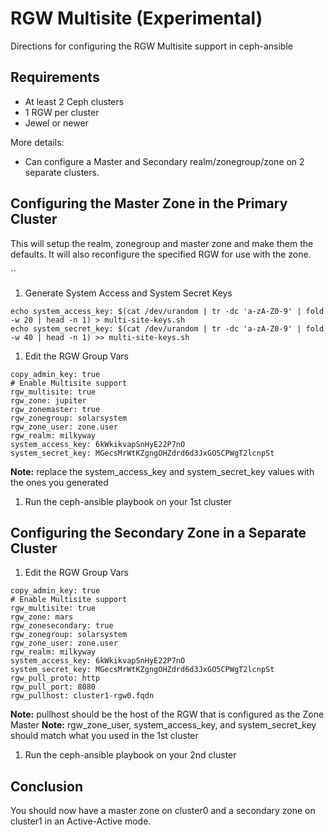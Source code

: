 RGW Multisite (Experimental)
============================

Directions for configuring the RGW Multisite support in ceph-ansible

## Requirements

* At least 2 Ceph clusters
* 1 RGW per cluster
* Jewel or newer

More details:

* Can configure a Master and Secondary realm/zonegroup/zone on 2 separate clusters.


## Configuring the Master Zone in the Primary Cluster

This will setup the realm, zonegroup and master zone and make them the defaults.  It will also reconfigure the specified RGW for use with the zone.

``
1. Generate System Access and System Secret Keys

```
echo system_access_key: $(cat /dev/urandom | tr -dc 'a-zA-Z0-9' | fold -w 20 | head -n 1) > multi-site-keys.sh
echo system_secret_key: $(cat /dev/urandom | tr -dc 'a-zA-Z0-9' | fold -w 40 | head -n 1) >> multi-site-keys.sh
```
1. Edit the RGW Group Vars

```
copy_admin_key: true
# Enable Multisite support
rgw_multisite: true
rgw_zone: jupiter
rgw_zonemaster: true
rgw_zonegroup: solarsystem
rgw_zone_user: zone.user
rgw_realm: milkyway
system_access_key: 6kWkikvapSnHyE22P7nO
system_secret_key: MGecsMrWtKZgngOHZdrd6d3JxGO5CPWgT2lcnpSt
```

**Note:** replace the system_access_key and system_secret_key values with the ones you generated

1. Run the ceph-ansible playbook on your 1st cluster

## Configuring the Secondary Zone in a Separate Cluster

1. Edit the RGW Group Vars

```
copy_admin_key: true
# Enable Multisite support
rgw_multisite: true
rgw_zone: mars
rgw_zonesecondary: true
rgw_zonegroup: solarsystem
rgw_zone_user: zone.user
rgw_realm: milkyway
system_access_key: 6kWkikvapSnHyE22P7nO
system_secret_key: MGecsMrWtKZgngOHZdrd6d3JxGO5CPWgT2lcnpSt
rgw_pull_proto: http
rgw_pull_port: 8080
rgw_pullhost: cluster1-rgw0.fqdn
```

**Note:** pullhost should be the host of the RGW that is configured as the Zone Master
**Note:** rgw_zone_user, system_access_key, and system_secret_key should match what you used in the 1st cluster


1. Run the ceph-ansible playbook on your 2nd cluster

## Conclusion

You should now have a master zone on cluster0 and a secondary zone on cluster1 in an Active-Active mode.
